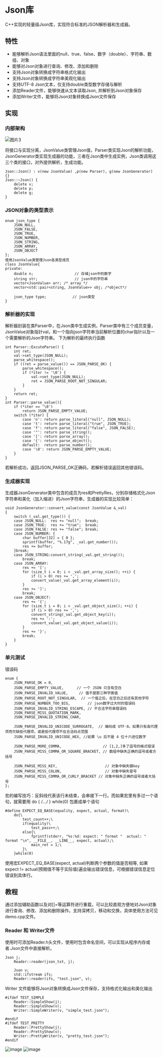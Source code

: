 # Json库
C++实现的轻量级Json库，实现符合标准的JSON解析器和生成器。
## 特性
* 能够解析Json语法里面的null、true、false、数字（double）、字符串、数组、对象
* 能够对Json对象进行查询、修改、添加和删除
* 支持Json对象转换成字符串格式化输出
* 支持Json对象转换成字符串美观化输出
* 支持UTF-8 Json文本，仅支持double类型数字存储与解析
* 添加Reader文件，能够快速从文本读取Json, 并解析到Json对象保存
* 添加Writer文件，能够将Json对象转换成Json文件保存

## 实现
###  内部架构

![图片3](https://user-images.githubusercontent.com/66367559/120108253-f08d9d80-c196-11eb-9f34-433fd6ed920f.jpg)

将接口与实现分离，JsonValue类管理Json值，Parser类实现Json的解析功能，JsonGenerator类实现生成器的功能，三者在Json类中生成实例，Json类调用这三个类的接口，对外提供解析，生成功能。
```
Json::Json() : v(new JsonValue) ,p(new Parser), g(new JsonGenerator) {}
Json::~Json() { 
	delete v;
	delete p;
	delete g;
}
```

### JSON对象的类型表示
```
enum json_type {
    JSON_NULL,
    JSON_FALSE,
    JSON_TRUE,
    JSON_NUMBER,
    JSON_STRING,
    JSON_ARRAY,
    JSON_OBJECT
}; 
使用JsonValue类管理Json各类型成员
class JsonValue{
private:
    double n;                   // 存储json中的数字     
    string str;                 // json中的字符串
    vector<JsonValue> arr; /* array */
    vector<std::pair<string, JsonValue>> obj; /*object*/
    
    json_type type;            // json类型
}
```
### 解析器的实现
解析器封装在类Parser中，在Json类中生成实例，Parser类中有三个成员变量，JsonValue对象指针val，和一个指向json字符串当前解析位置的char指针以及一个需要解析的Json字符串。
下为解析的最终执行函数
```
int Parser::ExcuteParse() {
	int ret;
	val->set_type(JSON_NULL);
	parse_whitespace();
	if ((ret = parse_value()) == JSON_PARSE_OK) {
		parse_whitespace();
		if (*iter != '\0') {
			val->set_type(JSON_NULL);
			ret = JSON_PARSE_ROOT_NOT_SINGULAR;
		}
	}
	return ret;	
}
int Parser::parse_value(){
	if (*iter == '\0')
		return JSON_PARSE_EMPTY_VALUE;
	switch (*iter) {
		case 'n': return parse_literal("null", JSON_NULL);
		case 't': return parse_literal("true", JSON_TRUE);
		case 'f': return parse_literal("false", JSON_FALSE);
		case '"': return parse_string();
		case '[': return parse_array();
		case '{': return parse_object();
		default:  return parse_number();
		case '\0': return JSON_PARSE_EMPTY_VALUE;
	}
}
```
若解析成功，返回JSON_PARSE_OK正确码，若解析错误返回其他错误码。
### 生成器实现
生成器JsonGenerator类中包含的成员为res和PrettyRes，分别存储格式化Json字符串和美化（加入缩进）的Json字符串，生成器的实现比较简单：
```
void JsonGenerator::convert_value(const JsonValue &_val)
{
    switch (_val.get_type()) {
    case JSON_NULL:  res += "null";  break;
    case JSON_TRUE:  res += "true";  break;
    case JSON_FALSE: res += "false"; break;
    case JSON_NUMBER: {
        char buffer[32] = { 0 };
        sprintf(buffer, "%.17g", _val.get_number());
        res += buffer;
    }break;       
    case JSON_STRING:convert_string(_val.get_string());
        break;
    case JSON_ARRAY:
        res += '[';
        for (size_t i = 0; i < _val.get_array_size(); ++i) {
            if (i > 0) res += ',';
            convert_value(_val.get_array_element(i));
        }
        res += ']';
        break;  
    case JSON_OBJECT:
        res += '{';
        for (size_t i = 0; i < _val.get_object_size(); ++i) {
            if (i > 0) res += ',';
            convert_string(_val.get_object_key(i));
            res += ':';
            convert_value(_val.get_object_value(i));
        }
        res += '}';
        break;
    }
}
```

### 单元测试
错误码
```
enum {
    JSON_PARSE_OK = 0,
    JSON_PARSE_EMPTY_VALUE,      // 一个 JSON 只含有空白
    JSON_PARSE_INVALID_VALUE,     // 值不是那三种字面值
    JSON_PARSE_ROOT_NOT_SINGULAR,  // 一个值之后，在空白之后还有其他字符
    JSON_PARSE_NUMBER_TOO_BIG,        // json数字过大时的错误码
    JSON_PARSE_INVALID_STRING_ESCAPE, // 不合法字符串错误码
    JSON_PARSE_MISS_QUOTATION_MARK,
    JSON_PARSE_INVALID_STRING_CHAR,

    JSON_PARSE_INVALID_UNICODE_SURROGATE,  // 编码成 UTF-8。如果只有高代理项而欠缺低代理项，或是低代理项不在合法码点范围
    JSON_PARSE_INVALID_UNICODE_HEX, //如果 \u 后不是 4 位十六进位数字

    JSON_PARSE_MORE_COMMA,                   // [1,2,]多了逗号的格式错误
    JSON_PARSE_MISS_COMMA_OR_SQUARE_BRACKET, // 数组中缺失正确的逗号或者方括号

    JSON_PARSE_MISS_KEY,                      // 对象中缺失键key
    JSON_PARSE_MISS_COLON,                    // 对象中缺失冒号
    JSON_PARSE_MISS_COMMA_OR_CURLY_BRACKET // 对象中缺失正确的逗号或者大括号
};
```
宏的编写技巧：反斜线代表该行未结束，会串接下一行。而如果宏里有多过一个语句，就需要用 do { /*...*/ } while(0) 包裹成单个语句
```
#define EXPECT_EQ_BASE(equality, expect, actual, format)\
    do{\
        test_count++;\
        if(equality)\
            test_pass++;\
        else{\
            fprintf(stderr, "%s:%d: expect: " format "  actual: " format "\n", __FILE__, __LINE__, expect, actual);\
            main_ret = 1;\
        }\
    }while(0)
```
使用宏EXPECT_EQ_BASE(expect, actual)判断两个参数的值是否相等, 如果expect != actual(预期值不等于实际值)遍会输出错误信息，可根据错误信息定位错误到具体行。 

## 教程

通过添加辅助函数以及对[]=等运算符进行重载，可以比较直观方便地对Json对象进行查询、修改、添加和删除操作。支持深拷贝，移动和交换，具体使用方法可见demo.cpp文件。
### Reader 和 Writer文件
使用时可添加Reader.h头文件，使用时包含命名空间，可以实现从程序内存或者.Json文件中直接解析。
```
Json j;
    Reader::reader(json_txt, j);

    Json v;
    std::ifstream ifs;
    Reader::reader(ifs, "test.json", v);
```
Writer 文件能够将Json对象转换成Json文件保存，支持格式化输出和美化输出
```
#ifdef TEST_SIMPLE
    Reader::SimpleShow(j);
    Reader::SimpleShow(v);
    Writer::SimpleWriter(v, "simple_test.json");

#endif
#ifdef TEST_PRETTY
    Reader::PrettyShow(j);
    Reader::PrettyShow(v);
    Writer::PrettyWriter(v, "pretty_test.json");
#endif
```

![image](https://user-images.githubusercontent.com/66367559/120109960-431e8800-c19e-11eb-8cb4-ae99a8017e98.png)
![image](https://user-images.githubusercontent.com/66367559/120109986-5b8ea280-c19e-11eb-88f2-169f9bc7e54d.png)

























